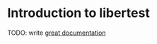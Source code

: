 # Introduction to libertest

TODO: write [great documentation](http://jacobian.org/writing/what-to-write/)
